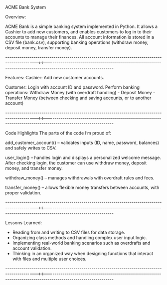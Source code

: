 
ACME Bank System

Overview:

ACME Bank is a simple banking system implemented in Python. It allows a Cashier to add new customers, and enables customers to log in to their accounts to manage their finances. All account information is stored in a CSV file (bank.csv), supporting banking operations (withdraw money, deposit money, transfer money).


---------------------------------------------------------------------------------------------><---------------------------------------------------------------------------------------------------------------

Features:
Cashier:
Add new customer accounts.

Customer:
Login with account ID and password.
Perform banking operations:
Withdraw Money (with overdraft handling) - Deposit Money - Transfer Money (between checking and saving accounts, or to another account)

---------------------------------------------------------------------------------------------><---------------------------------------------------------------------------------------------------------------

Code Highlights
The parts of the code I’m proud of:

add_customer_account() – validates inputs (ID, name, password, balances) and safely writes to CSV.

user_login() – handles login and displays a personalized welcome message. After checking login, the customer can use withdraw money, deposit money, and transfer money.

withdraw_money() – manages withdrawals with overdraft rules and fees.

transfer_money() – allows flexible money transfers between accounts, with proper validation.

---------------------------------------------------------------------------------------------><---------------------------------------------------------------------------------------------------------------

Lessons Learned:

- Reading from and writing to CSV files for data storage.
- Organizing class methods and handling complex user input logic.
- Implementing real-world banking scenarios such as overdrafts and account validation.
- Thinking in an organized way when designing functions that interact with files and multiple user choices.

---------------------------------------------------------------------------------------------><---------------------------------------------------------------------------------------------------------------